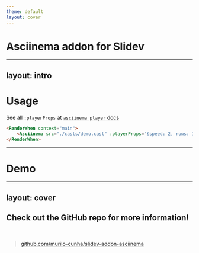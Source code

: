 ```yaml
---
theme: default
layout: cover
---
```


# Asciinema addon for Slidev

---
layout: intro
---

# Usage

See all `:playerProps` at [`asciinema player` docs](https://github.com/asciinema/asciinema-player)

```md
<RenderWhen context="main">
    <Asciinema src="./casts/demo.cast" :playerProps="{speed: 2, rows: 15}"/>
</RenderWhen>
```

---

# Demo


<RenderWhen context="main">
    <Asciinema src="/casts/demo.cast" :playerProps="{speed: 2, rows: 16}"/>
</RenderWhen>

---
layout: cover
---

## Check out the GitHub repo for more information!

<br/>

> [github.com/murilo-cunha/slidev-addon-asciinema](https://github.com/murilo-cunha/slidev-addon-asciinema)
